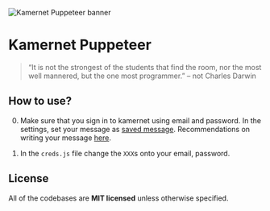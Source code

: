 ![Kamernet Puppeteer banner](https://nomomon.github.io/images/kamernet-puppeteer.jpeg)

# Kamernet Puppeteer
> “It is not the strongest of the students that find the room, nor the most well mannered, but the one most programmer.”
> – not Charles Darwin


## How to use?
0. Make sure that you sign in to kamernet using email and password. In the settings, set your message as [saved message](https://kamernet.nl/mijn-berichten/custom). Recommendations on writing your message [here](ADVICE.md).

1. In the `creds.js` file change the `XXX`s onto your email, password.

## License
All of the codebases are **MIT licensed** unless otherwise specified.
